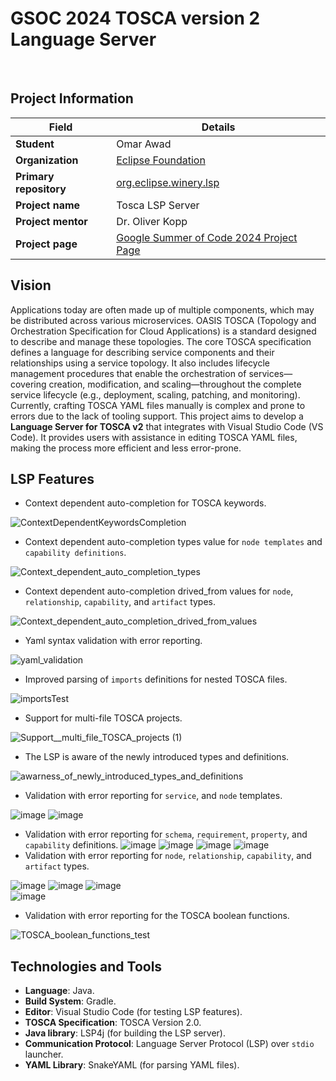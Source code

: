 # GSOC 2024 TOSCA version 2 Language Server
<br>

##  Project Information

| **Field**              | **Details**                                                      |
|------------------------|------------------------------------------------------------------|
| **Student**            | Omar Awad                                                        |
| **Organization**       | [Eclipse Foundation](https://www.eclipse.org/org/foundation/)                                               |
| **Primary repository**  | [org.eclipse.winery.lsp](https://github.com/omarawd7/winery/tree/lsp/org.eclipse.winery.lsp)             |
| **Project name**       | Tosca LSP Server                                                 |
| **Project mentor**    | Dr. Oliver Kopp                                        |
| **Project page**       | [Google Summer of Code 2024 Project Page](https://summerofcode.withgoogle.com/myprojects/details/56o5Fdkj)  |


## Vision

Applications today are often made up of multiple components, which may be distributed across various microservices.
OASIS TOSCA (Topology and Orchestration Specification for Cloud Applications) is a standard designed to describe and manage these topologies.
The core TOSCA specification defines a language for describing service components and their relationships using a service topology.
It also includes lifecycle management procedures that enable the orchestration of services—covering creation, modification, and scaling—throughout the complete service lifecycle (e.g., deployment, scaling, patching, and monitoring).
Currently, crafting TOSCA YAML files manually is complex and prone to errors due to the lack of tooling support.
This project aims to develop a **Language Server for TOSCA v2** that integrates with Visual Studio Code (VS Code).
It provides users with assistance in editing TOSCA YAML files, making the process more efficient and less error-prone.


## LSP Features

 - Context dependent auto-completion for TOSCA keywords.
    
![ContextDependentKeywordsCompletion](https://github.com/user-attachments/assets/21e4c19d-32d2-400d-9207-106c01289803)
  - Context dependent auto-completion types value for `node templates` and `capability definitions`.
    
![Context_dependent_auto_completion_types ](https://github.com/user-attachments/assets/16a64091-993d-46fd-8aa1-de5b68c0d66a)
  - Context dependent auto-completion drived_from values for `node`, `relationship`, `capability`, and `artifact` types.
    
![Context_dependent_auto_completion_drived_from_values](https://github.com/user-attachments/assets/4a185f51-bc5a-4a86-a8dc-bfb01ede7342)
  - Yaml syntax validation with error reporting.
    
![yaml_validation](https://github.com/user-attachments/assets/f24587a2-84b0-45a5-abc9-8d463a96cea0)
  - Improved parsing of `imports` definitions for nested TOSCA files.
    
![importsTest](https://github.com/user-attachments/assets/cf4f7681-0463-4142-889e-2f1566bbe1d9)
  - Support for multi-file TOSCA projects.
    
![Support__multi_file_TOSCA_projects (1)](https://github.com/user-attachments/assets/8669f603-538b-48bd-bcc2-3b8eca36beb5)
  - The LSP is aware of the newly introduced types and definitions.
    
![awarness_of_newly_introduced_types_and_definitions](https://github.com/user-attachments/assets/7faa3572-0e6a-4a97-a1db-8d13fb52e818)
  - Validation with error reporting for `service`, and `node` templates.
    
![image](https://github.com/user-attachments/assets/7580ad15-fcee-40e4-a328-e80732e31b21)
![image](https://github.com/user-attachments/assets/d49bb148-b2c3-46b3-97a4-1273a8b75a91)
  - Validation with error reporting for `schema`, `requirement`, `property`, and `capability` definitions.
![image](https://github.com/user-attachments/assets/43c19f26-8996-494d-b383-7f90668125e9)
![image](https://github.com/user-attachments/assets/a67fba8a-caff-49a3-8dd5-4a0568973015)
![image](https://github.com/user-attachments/assets/c1faad9d-fd93-4f68-a674-3f266a94d4a1)
![image](https://github.com/user-attachments/assets/e74f53d1-df61-47ea-bfc3-42b5b34ae215)
  - Validation with error reporting for `node`, `relationship`, `capability`, and `artifact` types.
    
![image](https://github.com/user-attachments/assets/6fca6960-1df7-4957-995e-50c4038700f1)
![image](https://github.com/user-attachments/assets/94378602-20c6-42a5-a788-cdbc81b75069)
![image](https://github.com/user-attachments/assets/42452cab-0c62-4e66-8659-82fa822ab192)    
![image](https://github.com/user-attachments/assets/4ba86af7-f7f9-4704-a10f-5ab7c3f69e0d)
  - Validation with error reporting for the TOSCA boolean functions.
    
![TOSCA_boolean_functions_test](https://github.com/user-attachments/assets/dc88bbc5-837c-49db-a727-bbc605065f7d)

## Technologies and Tools

- **Language**: Java.
- **Build System**: Gradle.
- **Editor**: Visual Studio Code (for testing LSP features).
- **TOSCA Specification**: TOSCA Version 2.0.
- **Java library**: LSP4j (for building the LSP server).
- **Communication Protocol**: Language Server Protocol (LSP) over `stdio` launcher.
- **YAML Library**: SnakeYAML (for parsing YAML files).
